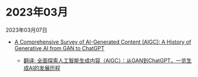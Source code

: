 # 2023年03月

2023年03月07日

- [A Comprehensive Survey of AI-Generated Content (AIGC): A History of Generative AI from GAN to ChatGPT](2023年03月07日/A_Comprehensive_Survey_of_AI-Generated_Content_(AIGC)_A_History_of_Generative_AI_from_GAN_to_ChatGPT.md)

    - [翻译: 全面探索人工智能生成内容（AIGC）：从GAN到ChatGPT，一览生成AI的发展历程](2023年03月07日/A_Comprehensive_Survey_of_AI-Generated_Content_(AIGC)_A_History_of_Generative_AI_from_GAN_to_ChatGPT.md)